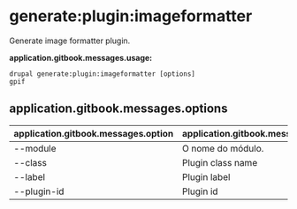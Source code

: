 # generate:plugin:imageformatter
Generate image formatter plugin.

**application.gitbook.messages.usage:**
```
drupal generate:plugin:imageformatter [options]
gpif
```

## application.gitbook.messages.options
application.gitbook.messages.option | application.gitbook.messages.details
-------|-------------
--module | O nome do módulo.
--class | Plugin class name
--label | Plugin label
--plugin-id | Plugin id
